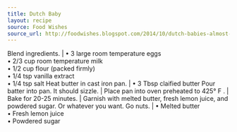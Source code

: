 ```yaml
---
title: Dutch Baby
layout: recipe
source: Food Wishes
source_url: http://foodwishes.blogspot.com/2014/10/dutch-babies-almost-as-easy-to-make-as.html?m=1
---
```


Blend ingredients. | &bull; 3 large room temperature eggs <br> &bull; 2/3 cup room temperature milk <br> &bull; 1/2 cup flour (packed firmly) <br> &bull; 1/4 tsp vanilla extract <br> &bull; 1/4 tsp salt
Heat butter in cast iron pan. | &bull; 3 Tbsp claified butter
Pour batter into pan. It should sizzle. |
Place pan into oven preheated to 425° F . |
Bake for 20-25 minutes. |
Garnish with melted butter, fresh lemon juice, and powdered sugar. Or whatever you want. Go nuts. | &bull; Melted butter <br> &bull; Fresh lemon juice <br> &bull; Powdered sugar
